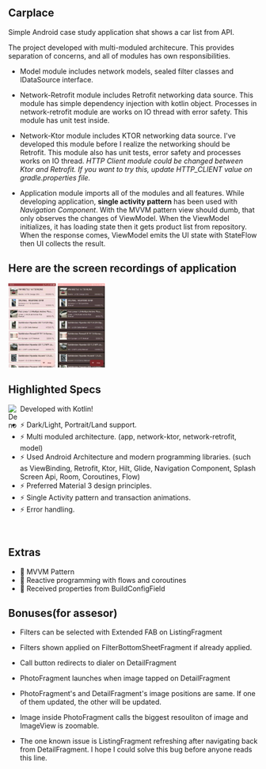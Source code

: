 ## Carplace
Simple Android case study application shat shows a car list from API.

The project developed with multi-moduled architecure. This provides separation of concerns, and all of modules has own responsibilities.
<br />
 - Model module includes network models, sealed filter classes and IDataSource interface.

 - Network-Retrofit module includes Retrofit networking data source. This module has simple dependency injection with kotlin object. Processes in network-retrofit module are works on IO thread with error safety. This module has unit test inside.
 
 - Network-Ktor module includes KTOR networking data source. I've developed this module before I realize the networking should be Retrofit. This module also has unit tests, error safety and processes works on IO thread. _HTTP Client module could be changed between Ktor and Retrofit. If you want to try this, update HTTP_CLIENT value on gradle.properties file._

 - Application module imports all of the modules and all features. While developing application, __single activity pattern__ has been used with _Navigation Component_. With the MVVM pattern view should dumb, that only observes the changes of ViewModel. When the ViewModel initializes, it has loading state then it gets product list from repository. When the response comes, ViewModel emits the UI state with StateFlow then UI collects the result.

## Here are the screen recordings of application
<a href="#"><img width="19%" height="auto" src="https://github.com/emirhansoylu/Carplace/blob/master/recording_light.gif" height="100px"/></a>
<a href="#"><img width="19%" height="auto" src="https://github.com/emirhansoylu/Carplace/blob/master/recording_dark.gif" height="100px"/></a>

## Highlighted Specs
<img align="left" alt="Deno" width="24px" src="https://user-images.githubusercontent.com/6463980/28998869-97bca9dc-7a03-11e7-8a95-3bbe9c1f7926.png"/> Developed with Kotlin!
- ⚡ Dark/Light, Portrait/Land support.
- ⚡ Multi moduled architecture. (app, network-ktor, network-retrofit, model)
- ⚡ Used Android Architecture and modern programming libraries. (such as ViewBinding, Retrofit, Ktor, Hilt, Glide, Navigation Component, Splash Screen Api, Room, Coroutines, Flow)
- ⚡ Preferred Material 3 design principles.
- ⚡ Single Activity pattern and transaction animations.
- ⚡ Error handling.
<br />

## Extras
- 💪 MVVM Pattern
- 💪 Reactive programming with flows and coroutines
- 💪 Received properties from BuildConfigField

## Bonuses(for assesor)
- Filters can be selected with Extended FAB on ListingFragment
- Filters shown applied on FilterBottomSheetFragment if already applied.
- Call button redirects to dialer on DetailFragment
- PhotoFragment launches when image tapped on DetailFragment
- PhotoFragment's and DetailFragment's image positions are same. If one of them updated, the other will be updated.
- Image inside PhotoFragment calls the biggest resouliton of image and ImageView is zoomable.

- The one known issue is ListingFragment refreshing after navigating back from DetailFragment. I hope I could solve this bug before anyone reads this line.
